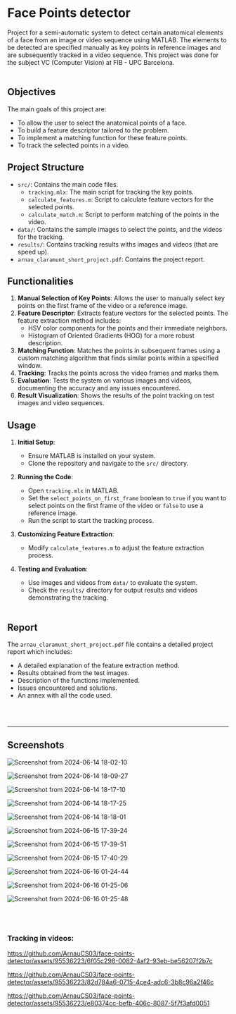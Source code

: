 # Face Points detector

Project for a semi-automatic system to detect certain anatomical elements of a face from an image or video sequence using MATLAB. The elements to be detected are specified manually as key points in reference images and are subsequently tracked in a video sequence. This project was done for the subject VC (Computer Vision) at FIB - UPC Barcelona. <br><br>

## Objectives
The main goals of this project are:
- To allow the user to select the anatomical points of a face.
- To build a feature descriptor tailored to the problem.
- To implement a matching function for these feature points.
- To track the selected points in a video.

## Project Structure
- `src/`: Contains the main code files.
  - `tracking.mlx`: The main script for tracking the key points.
  - `calculate_features.m`: Script to calculate feature vectors for the selected points.
  - `calculate_match.m`: Script to perform matching of the points in the video.
- `data/`: Contains the sample images to select the points, and the videos for the tracking.
- `results/`: Contains tracking results withs images and videos (that are speed up).
- `arnau_claramunt_short_project.pdf`: Contains the project report.

## Functionalities
1. **Manual Selection of Key Points**: Allows the user to manually select key points on the first frame of the video or a reference image.
2. **Feature Descriptor**: Extracts feature vectors for the selected points. The feature extraction method includes:
   - HSV color components for the points and their immediate neighbors.
   - Histogram of Oriented Gradients (HOG) for a more robust description.
3. **Matching Function**: Matches the points in subsequent frames using a custom matching algorithm that finds similar points within a specified window.
4. **Tracking**: Tracks the points across the video frames and marks them.
5. **Evaluation**: Tests the system on various images and videos, documenting the accuracy and any issues encountered.
6. **Result Visualization**: Shows the results of the point tracking on test images and video sequences.

## Usage
1. **Initial Setup**:
   - Ensure MATLAB is installed on your system.
   - Clone the repository and navigate to the `src/` directory.

2. **Running the Code**:
   - Open `tracking.mlx` in MATLAB.
   - Set the `select_points_on_first_frame` boolean to `true` if you want to select points on the first frame of the video or `false` to use a reference image.
   - Run the script to start the tracking process.

3. **Customizing Feature Extraction**:
   - Modify `calculate_features.m` to adjust the feature extraction process.

4. **Testing and Evaluation**:
   - Use images and videos from `data/` to evaluate the system.
   - Check the `results/` directory for output results and videos demonstrating the tracking. <br><br>

## Report
The `arnau_claramunt_short_project.pdf` file contains a detailed project report which includes:
- A detailed explanation of the feature extraction method.
- Results obtained from the test images.
- Description of the functions implemented.
- Issues encountered and solutions.
- An annex with all the code used.


<br><br>

---
## Screenshots

![Screenshot from 2024-06-14 18-02-10](https://github.com/ArnauCS03/face-points-detector/assets/95536223/a9983f89-0bc4-4502-933f-7c1fa4908d2a)

![Screenshot from 2024-06-14 18-09-27](https://github.com/ArnauCS03/face-points-detector/assets/95536223/6d82bfd9-1c32-4632-8e94-a5fd5e7789e9)

![Screenshot from 2024-06-14 18-17-10](https://github.com/ArnauCS03/face-points-detector/assets/95536223/9f8ef9cc-e28c-4fba-a2a5-7be18711e146)

![Screenshot from 2024-06-14 18-17-25](https://github.com/ArnauCS03/face-points-detector/assets/95536223/11cf4218-74b5-4ed9-b980-934406264ae0)

![Screenshot from 2024-06-14 18-18-01](https://github.com/ArnauCS03/face-points-detector/assets/95536223/edc72dd1-8532-40c8-9206-f54f6910b46c)

![Screenshot from 2024-06-15 17-39-24](https://github.com/ArnauCS03/face-points-detector/assets/95536223/b160d704-e8fe-448e-b17e-9697e9949320)

![Screenshot from 2024-06-15 17-39-51](https://github.com/ArnauCS03/face-points-detector/assets/95536223/cc129da6-ee59-4f69-a20b-2a9ddc8290fc)

![Screenshot from 2024-06-15 17-40-29](https://github.com/ArnauCS03/face-points-detector/assets/95536223/d76b694c-5862-443b-a09f-dd9c3ec9e3fa)

![Screenshot from 2024-06-16 01-24-44](https://github.com/ArnauCS03/face-points-detector/assets/95536223/a2f6d2bd-6ef4-482e-909d-e5aaeefb0d52)

![Screenshot from 2024-06-16 01-25-06](https://github.com/ArnauCS03/face-points-detector/assets/95536223/68c13717-d761-4d85-bf8c-b284ae735431)

![Screenshot from 2024-06-16 01-25-48](https://github.com/ArnauCS03/face-points-detector/assets/95536223/7979bc59-6970-4a17-bf62-8d0d2d657b17)

<br><br>
### Tracking in videos:

https://github.com/ArnauCS03/face-points-detector/assets/95536223/6f05c298-0082-4af2-93eb-be56207f2b7c

https://github.com/ArnauCS03/face-points-detector/assets/95536223/82d784a6-0715-4ce4-adc6-3b8c96a2f46c


https://github.com/ArnauCS03/face-points-detector/assets/95536223/e80374cc-befb-406c-8087-5f7f3afd0051



<br><br>
